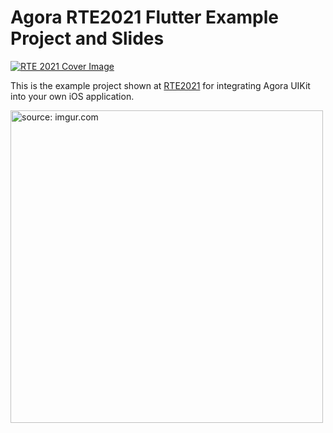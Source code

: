 # Agora RTE2021 Flutter Example Project and Slides

<p align:"center">
    <a href = "https://rte2021.agora.io/">
        <img src="https://s3.amazonaws.com/us.inevent.landing/579/header.png" alt="RTE 2021 Cover Image"/>
    </a>
</p>

This is the example project shown at [RTE2021](https://rte2021.agora.io) for integrating Agora UIKit into your own iOS application.

<a href="https://imgur.com/8cYLr0v"><img height="500px"  src="https://i.imgur.com/8cYLr0v.png" title="source: imgur.com" /></a>